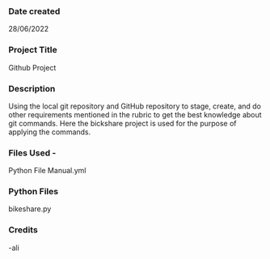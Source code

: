 ### Date created
28/06/2022

### Project Title
Github Project

### Description
Using the local git repository and GitHub repository to stage, create, and do other requirements mentioned in the rubric to get the best knowledge about git commands. Here the bickshare project is used for the purpose of applying the commands.

### Files Used -
Python File
Manual.yml

### Python Files
bikeshare.py 




### Credits 
-ali

